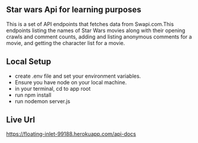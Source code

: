 ## Star wars Api for learning purposes

This is a set of API endpoints that fetches data from Swapi.com.This endpoints listing the names of Star Wars movies along with their opening crawls and comment counts, adding and listing anonymous comments for a movie, and getting the character list for a movie.
   

## Local Setup
* create .env file and set your environment variables.
* Ensure you have node on your local machine.
* in your terminal, cd to app root
* run npm install
* run nodemon server.js


## Live Url

https://floating-inlet-99188.herokuapp.com/api-docs
